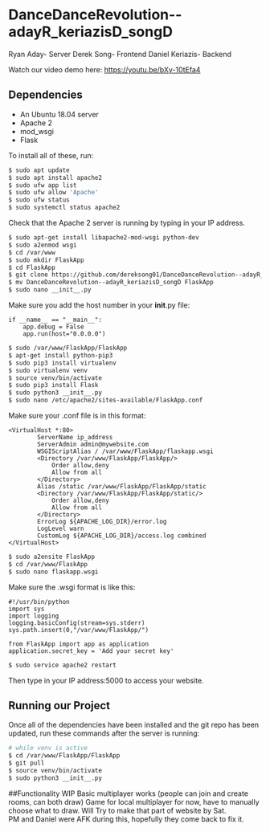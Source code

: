 
# DanceDanceRevolution--adayR_keriazisD_songD

Ryan Aday- Server
Derek Song- Frontend
Daniel Keriazis- Backend

Watch our video demo here: https://youtu.be/bXy-10tEfa4

## Dependencies
- An Ubuntu 18.04 server
- Apache 2
- mod_wsgi
- Flask


To install all of these, run:
```bash
$ sudo apt update
$ sudo apt install apache2
$ sudo ufw app list
$ sudo ufw allow 'Apache'
$ sudo ufw status
$ sudo systemctl status apache2
```
Check that the Apache 2 server is running by typing in your IP address.

```bash
$ sudo apt-get install libapache2-mod-wsgi python-dev
$ sudo a2enmod wsgi
$ cd /var/www
$ sudo mkdir FlaskApp
$ cd FlaskApp
$ git clone https://github.com/dereksong01/DanceDanceRevolution--adayR_keriazisD_songD.git
$ mv DanceDanceRevolution--adayR_keriazisD_songD FlaskApp
$ sudo nano __init__.py
```

Make sure you add the host number in your __init__.py file:

```
if __name__ == "__main__":
    app.debug = False
    app.run(host="0.0.0.0")
```

```bash
$ sudo /var/www/FlaskApp/FlaskApp
$ apt-get install python-pip3
$ sudo pip3 install virtualenv
$ sudo virtualenv venv
$ source venv/bin/activate
$ sudo pip3 install Flask
$ sudo python3 __init__.py
$ sudo nano /etc/apache2/sites-available/FlaskApp.conf
```
Make sure your .conf file is in this format:

```
<VirtualHost *:80>
		ServerName ip_address
		ServerAdmin admin@mywebsite.com
		WSGIScriptAlias / /var/www/FlaskApp/flaskapp.wsgi
		<Directory /var/www/FlaskApp/FlaskApp/>
			Order allow,deny
			Allow from all
		</Directory>
		Alias /static /var/www/FlaskApp/FlaskApp/static
		<Directory /var/www/FlaskApp/FlaskApp/static/>
			Order allow,deny
			Allow from all
		</Directory>
		ErrorLog ${APACHE_LOG_DIR}/error.log
		LogLevel warn
		CustomLog ${APACHE_LOG_DIR}/access.log combined
</VirtualHost>
```
```bash
$ sudo a2ensite FlaskApp
$ cd /var/www/FlaskApp
$ sudo nano flaskapp.wsgi
```

Make sure the .wsgi format is like this:
```
#!/usr/bin/python
import sys
import logging
logging.basicConfig(stream=sys.stderr)
sys.path.insert(0,"/var/www/FlaskApp/")

from FlaskApp import app as application
application.secret_key = 'Add your secret key'
```
```bash
$ sudo service apache2 restart
```

Then type in your IP address:5000 to access your website.

## Running our Project
Once all of the dependencies have been installed and the git repo has been updated, run these commands after the server is running:
```bash
# while venv is active
$ cd /var/www/FlaskApp/FlaskApp
$ git pull
$ source venv/bin/activate
$ sudo python3 __init__.py

```
##Functionality
WIP
Basic multiplayer works (people can join and create rooms, can both draw)
Game for local multiplayer for now, have to manually choose what to draw.
Will Try to make that part of website by Sat.  
PM and Daniel were AFK during this, hopefully they come back to fix it.
